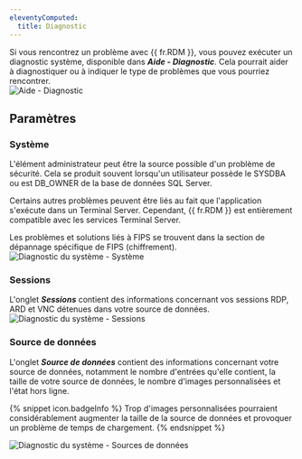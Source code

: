 ```yaml
---
eleventyComputed:
  title: Diagnostic
---
```

Si vous rencontrez un problème avec {{ fr.RDM }}, vous pouvez exécuter un diagnostic système, disponible dans ***Aide - Diagnostic***. Cela pourrait aider à diagnostiquer ou à indiquer le type de problèmes que vous pourriez rencontrer.  
![Aide - Diagnostic](https://webdevolutions.azureedge.net/docs/fr/rdm/mac/clip4229.png) 

## Paramètres 

### Système 

L'élément administrateur peut être la source possible d'un problème de sécurité. Cela se produit souvent lorsqu'un utilisateur possède le SYSDBA ou est DB_OWNER de la base de données SQL Server.  

Certains autres problèmes peuvent être liés au fait que l'application s'exécute dans un Terminal Server. Cependant, {{ fr.RDM }} est entièrement compatible avec les services Terminal Server.  

Les problèmes et solutions liés à FIPS se trouvent dans la section de dépannage spécifique de FIPS (chiffrement).  
![Diagnostic du système - Système](https://webdevolutions.azureedge.net/docs/fr/rdm/mac/clip4230.png) 

### Sessions 

L'onglet ***Sessions*** contient des informations concernant vos sessions RDP, ARD et VNC détenues dans votre source de données.  
![Diagnostic du système - Sessions](https://webdevolutions.azureedge.net/docs/fr/rdm/mac/clip4231.png) 

### Source de données 

L'onglet ***Source de données*** contient des informations concernant votre source de données, notamment le nombre d'entrées qu'elle contient, la taille de votre source de données, le nombre d'images personnalisées et l'état hors ligne. 

{% snippet icon.badgeInfo %} 
Trop d'images personnalisées pourraient considérablement augmenter la taille de la source de données et provoquer un problème de temps de chargement. 
{% endsnippet %}
 
![Diagnostic du système - Sources de données](https://webdevolutions.azureedge.net/docs/fr/rdm/mac/clip4232.png) 
